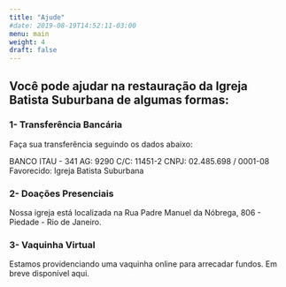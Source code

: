 ```yaml
---
title: "Ajude"
#date: 2019-08-19T14:52:11-03:00
menu: main
weight: 4
draft: false
---
```

<h2>Você pode ajudar na restauração da Igreja Batista Suburbana de algumas formas:</h2>

<h3>1- Transferência Bancária</h3>
Faça sua transferência seguindo os dados abaixo:

BANCO ITAU - 341
AG: 9290
C/C: 11451-2
CNPJ: 02.485.698 / 0001-08
Favorecido: Igreja Batista Suburbana

<h3>2- Doações Presenciais</h3>
Nossa igreja está localizada na Rua Padre Manuel da Nóbrega, 806 - Piedade - Rio de Janeiro.

<h3>3- Vaquinha Virtual</h3>
Estamos providenciando uma vaquinha online para arrecadar fundos. Em breve disponível aqui.


